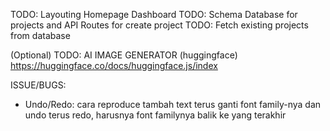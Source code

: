 TODO: Layouting Homepage Dashboard
TODO: Schema Database for projects and API Routes for create project
TODO: Fetch existing projects from database

(Optional)
TODO: AI IMAGE GENERATOR (huggingface)
https://huggingface.co/docs/huggingface.js/index

ISSUE/BUGS:

- Undo/Redo: cara reproduce tambah text terus ganti font family-nya dan undo terus redo, harusnya font familynya balik ke yang terakhir
